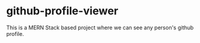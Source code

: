# github-profile-viewer
This is a MERN Stack based project where we can see any person's github profile.
